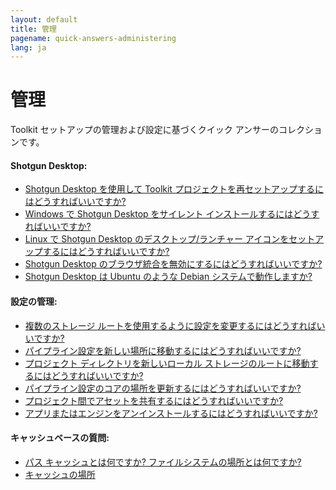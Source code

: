 ```yaml
---
layout: default
title: 管理
pagename: quick-answers-administering
lang: ja
---
```


管理
=====

Toolkit セットアップの管理および設定に基づくクイック アンサーのコレクションです。

#### Shotgun Desktop:
- [Shotgun Desktop を使用して Toolkit プロジェクトを再セットアップするにはどうすればいいですか?](./administering/resetup-project-with-sg-desktop.md)
- [Windows で Shotgun Desktop をサイレント インストールするにはどうすればいいですか?](./administering/install-desktop-silent.md)
- [Linux で Shotgun Desktop のデスクトップ/ランチャー アイコンをセットアップするにはどうすればいいですか?](./administering/create-shotgun-desktop-shortcut.md)
- [Shotgun Desktop のブラウザ統合を無効にするにはどうすればいいですか?](./administering/disable-browser-integration.md)
- [Shotgun Desktop は Ubuntu のような Debian システムで動作しますか?](./administering/sg-desktop-run-on-ubuntu.md)

#### 設定の管理:

- [複数のストレージ ルートを使用するように設定を変更するにはどうすればいいですか?](./administering/convert-from-single-root-to-multi.md)
- [パイプライン設定を新しい場所に移動するにはどうすればいいですか?](./administering/move-configuration-location.md)
- [プロジェクト ディレクトリを新しいローカル ストレージのルートに移動するにはどうすればいいですか?](./administering/move-project-directories.md)
- [パイプライン設定のコアの場所を更新するにはどうすればいいですか?](./administering/update-configuration-core-locations.md)
- [プロジェクト間でアセットを共有するにはどうすればいいですか?](./administering/share-assets-between-projects.md)
- [アプリまたはエンジンをアンインストールするにはどうすればいいですか?](./administering/uninstalling-an-app-or-engine.md)

#### キャッシュベースの質問:

- [パス キャッシュとは何ですか? ファイルシステムの場所とは何ですか?](./administering/what-is-path-cache.md)
- [キャッシュの場所](./administering/where-is-my-cache.md)
